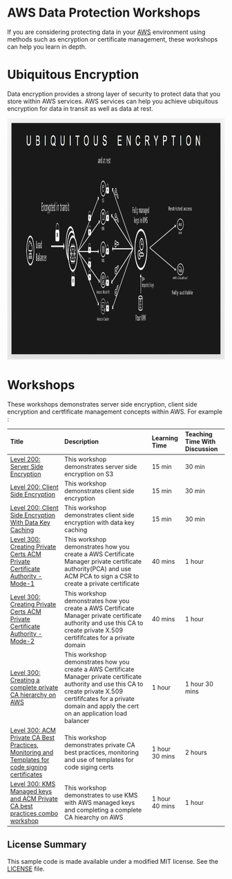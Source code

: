 # AWS Data Protection Workshops

If you are considering protecting data in your [AWS](https://aws.amazon.com/) environment using methods such as encryption or certificate management, these workshops can help you learn in depth. 

# Ubiquitous Encryption 

Data encryption provides a strong layer of security to protect data that you store within AWS services. AWS services can help you achieve ubiquitous encryption 
for data in transit as well as data at rest.

<a><img src="./images/ubiquitous-encryption.png" width="989" height="557"></a>

# Workshops

These workshops demonstrates server side encryption, client side encryption and certfificate management concepts within AWS. For example :

| Title | Description | Learning Time | Teaching Time With Discussion | 
| :------- | :---------- | :-- | :-- |
| [Level 200: Server Side Encryption](https://github.com/aws-samples/data-protection/tree/master/usecase-1)  | This workshop demonstrates server side encryption on S3 | 15 min | 30 min |
| [Level 200: Client Side Encryption](https://github.com/aws-samples/data-protection/tree/master/usecase-2)  | This workshop demonstrates client side encryption | 15 min | 30 min |
| [Level 200: Client Side Encryption With Data Key Caching](https://github.com/aws-samples/data-protection/tree/master/usecase-3)  | This workshop demonstrates client side encryption with data key caching | 15 min | 30 min |
| [Level 300: Creating Private Certs ACM Private Certificate Authority - Mode-1 ](https://github.com/aws-samples/data-protection/tree/master/usecase-4)  | This workshop demonstrates how you create a AWS Certificate Manager private certificate authority(PCA) and use ACM PCA to sign a CSR to create a private certificate | 40 mins | 1 hour |
| [Level 300: Creating Private Certs ACM Private Certificate Authority - Mode-2 ](https://github.com/aws-samples/data-protection/tree/master/usecase-5)  | This workshop demonstrates how you create a AWS Certificate Manager private certificate authority and use this CA to create private X.509 certififcates for a private domain | 40 mins | 1 hour |
| [Level 300: Creating a complete private CA hierarchy on AWS ](https://github.com/aws-samples/data-protection/tree/master/usecase-6)  | This workshop demonstrates how you create a AWS Certificate Manager private certificate authority and use this CA to create private X.509 certififcates for a private domain and apply the cert on an application load balancer | 1 hour | 1 hour 30 mins |
| [Level 300: ACM Private CA Best Practices, Monitoring and Templates for code signing certificates ](https://github.com/aws-samples/data-protection/tree/master/usecase-7)  | This workshop demonstrates private CA best practices, monitoring and use of templates for code siging certs|1 hour 30 mins | 2 hours |
| [Level 300: KMS Managed keys and ACM Private CA best practices combo workshop](https://github.com/aws-samples/data-protection/tree/master/usecase-8)  | This workshop demonstrates to use KMS with AWS managed keys and completing a complete CA hiearchy on AWS | 1 hour 40 mins | 1 hour |

## License Summary

This sample code is made available under a modified MIT license. See the [LICENSE](LICENSE) file.


